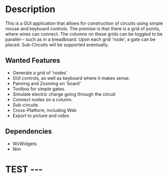 Description
===
This is a GUI application that allows for construction of circuits using simple
mouse and keyboard controls. The premise is that there is a grid of points, where
wires can connect. The columns on these grids can be toggled to be parallel--
such as in a breadboard. Upon each grid 'node', a gate can be placed. Sub-Circuits
will be supported eventually.

Wanted Features
---
- Generate a grid of 'nodes'
- GUI controls, as well as keyboard where it makes sense.
- Panning and Zooming on 'board'
- Toolbox for simple gates.
- Simulate electric charge going through the circuit
- Connect nodes on a column.
- Sub-circuits
- Cross-Platform, including Web
- Export to picture and video

Dependencies
---
- WxWidgets
- Nim

# TEST ---
